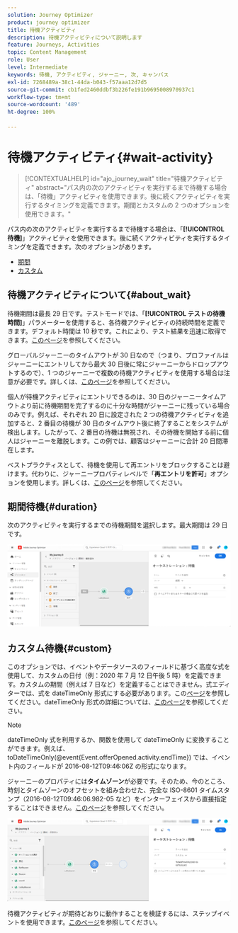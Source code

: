 ```yaml
---
solution: Journey Optimizer
product: journey optimizer
title: 待機アクティビティ
description: 待機アクティビティについて説明します
feature: Journeys, Activities
topic: Content Management
role: User
level: Intermediate
keywords: 待機, アクティビティ, ジャーニー, 次, キャンバス
exl-id: 7268489a-38c1-44da-b043-f57aaa12d7d5
source-git-commit: cb1fed2460ddbf3b226fe191b9695008970937c1
workflow-type: tm+mt
source-wordcount: '489'
ht-degree: 100%

---
```


# 待機アクティビティ{#wait-activity}

>[!CONTEXTUALHELP]
>id="ajo_journey_wait"
>title="待機アクティビティ"
>abstract="パス内の次のアクティビティを実行するまで待機する場合は、「待機」アクティビティを使用できます。後に続くアクティビティを実行するタイミングを定義できます。期間とカスタムの 2 つのオプションを使用できます。"

パス内の次のアクティビティを実行するまで待機する場合は、「**[!UICONTROL 待機]**」アクティビティを使用できます。後に続くアクティビティを実行するタイミングを定義できます。次のオプションがあります。

* [期間](#duration)
* [カスタム](#custom)

<!--
* [Email send time optimization](#email_send_time_optimization)
* [Fixed date](#fixed_date) 
-->

## 待機アクティビティについて{#about_wait}

待機期間は最長 29 日です。テストモードでは、「**[!UICONTROL テストの待機時間]**」パラメーターを使用すると、各待機アクティビティの持続時間を定義できます。デフォルト時間は 10 秒です。これにより、テスト結果を迅速に取得できます。[このページ](../building-journeys/testing-the-journey.md)を参照してください。

グローバルジャーニーのタイムアウトが 30 日なので（つまり、プロファイルはジャーニーにエントリしてから最大 30 日後に常にジャーニーからドロップアウトするので）、1 つのジャーニーで複数の待機アクティビティを使用する場合は注意が必要です。詳しくは、[このページ](../building-journeys/journey-gs.md#global_timeout)を参照してください。

個人が待機アクティビティにエントリできるのは、30 日のジャーニータイムアウトより前に待機期間を完了するのに十分な時間がジャーニーに残っている場合のみです。例えば、それぞれ 20 日に設定された 2 つの待機アクティビティを追加すると、2 番目の待機が 30 日のタイムアウト後に終了することをシステムが検出します。したがって、2 番目の待機は無視され、その待機を開始する前に個人はジャーニーを離脱します。この例では、顧客はジャーニーに合計 20 日間滞在します。

ベストプラクティスとして、待機を使用して再エントリをブロックすることは避けます。代わりに、ジャーニープロパティレベルで「**再エントリを許可**」オプションを使用します。詳しくは、[このページ](../building-journeys/journey-gs.md#entrance)を参照してください。

## 期間待機{#duration}

次のアクティビティを実行するまでの待機期間を選択します。最大期間は 29 日です。

![](assets/journey55.png)

<!--
## Fixed date wait{#fixed_date}

Select the date for the execution of the next activity.

![](assets/journey56.png)

-->

## カスタム待機{#custom}

このオプションでは、イベントやデータソースのフィールドに基づく高度な式を使用して、カスタムの日付（例：2020 年 7 月 12 日午後 5 時）を定義できます。カスタムの期間（例えば 7 日など）を定義することはできません。式エディターでは、式を dateTimeOnly 形式にする必要があります。この[ページ](expression/expressionadvanced.md)を参照してください。dateTimeOnly 形式の詳細については、[このページ](expression/data-types.md)を参照してください。

>[!NOTE]
>
>dateTimeOnly 式を利用するか、関数を使用して dateTimeOnly に変換することができます。例えば、toDateTimeOnly(@event{Event.offerOpened.activity.endTime}) では、イベント内のフィールドが 2016-08-12T09:46:06Z の形式になります。
>
>ジャーニーのプロパティには&#x200B;**タイムゾーン**&#x200B;が必要です。そのため、今のところ、時刻とタイムゾーンのオフセットを組み合わせた、完全な ISO-8601 タイムスタンプ（2016-08-12T09:46:06.982-05 など）をインターフェイスから直接指定することはできません。[このページ](../building-journeys/timezone-management.md)を参照してください。

![](assets/journey57.png)

待機アクティビティが期待どおりに動作することを検証するには、ステップイベントを使用できます。[このページ](../reports/query-examples.md#common-queries)を参照してください。

<!--## Email send time optimization{#email_send_time_optimization}

This type of wait uses a score calculated in Adobe Experience Platform. The score calculates the propensity to click or open an email in the future based on past behavior. Note that the algorithm calculating the score needs a certain amount of data to work. As a result, when it does not have enough data, the default wait time will apply. At publication time, you'll be notified that the default time applies.

>[!NOTE]
>
>The first event of your journey must have a namespace.
>
>This capability is only available after an **[!UICONTROL Email]** activity. You need to have Adobe Campaign Standard.

1. In the **[!UICONTROL Amount of time]** field, define the number of hours to consider to optimize email sending.
1. In the **[!UICONTROL Optimization type]** field, choose if the optimization should increase clicks or opens.
1. In the **[!UICONTROL Default time]** field, define the default time to wait if the predictive send time score is not available.

    >[!NOTE]
    >
    >Note that the send time score can be unavailable because there is not enough data to perform the calculation. In this case, you will be informed, at publication time, that the default time applies.

![](assets/journey57bis.png)-->
